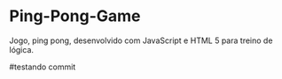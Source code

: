 # Ping-Pong-Game
Jogo, ping pong, desenvolvido com JavaScript e HTML 5 para treino de lógica.  

#testando commit
